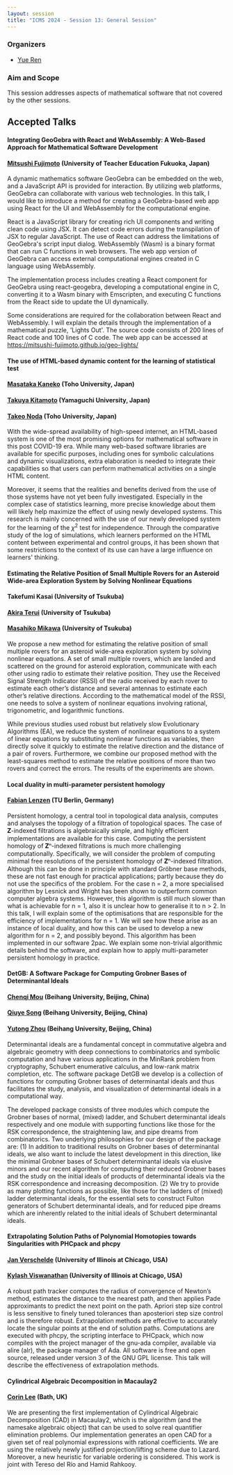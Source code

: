 ```yaml
---
layout: session
title: "ICMS 2024 - Session 13: General Session"
---
```

### Organizers
   * [Yue Ren](https://yueren.de)<br/>

### Aim and Scope
This session addresses aspects of mathematical software that not covered by the other sessions.

## Accepted Talks

#### Integrating GeoGebra with React and WebAssembly: A Web-Based Approach for Mathematical Software Development
#### [Mitsushi Fujimoto](mailto:fujimoto@fukuoka-edu.ac.jp) (University of Teacher Education Fukuoka, Japan)

A dynamic mathematics software GeoGebra can be embedded on the web, and a
JavaScript API is provided for interaction. By utilizing web platforms, GeoGebra
can collaborate with various web technologies. In this talk, I would like to
introduce a method for creating a GeoGebra-based web app using React for the UI
and WebAssembly for the computational engine.

React is a JavaScript library for creating rich UI components and writing clean
code using JSX. It can detect code errors during the transpilation of JSX to
regular JavaScript. The use of React can address the limitations of GeoGebra's
script input dialog. WebAssembly (Wasm) is a binary format that can run C
functions in web browsers. The web app version of GeoGebra can access external
computational engines created in C language using WebAssembly.

The implementation process includes creating a React component for GeoGebra
using react-geogebra, developing a computational engine in C, converting it to a
Wasm binary with Emscripten, and executing C functions from the React side to
update the UI dynamically.

Some considerations are required for the collaboration between React and
WebAssembly. I will explain the details through the implementation of a
mathematical puzzle, 'Lights Out'. The source code consists of 200 lines of
React code and 100 lines of C code. The web app can be accessed at
https://mitsushi-fujimoto.github.io/geo-lights/


#### The use of HTML-based dynamic content for the learning of statistical test
#### [Masataka Kaneko](mailto:masataka.kaneko@phar.toho-u.ac.jp) (Toho University, Japan)
#### [Takuya Kitamoto](mailto:kitamoto@yamaguchi-u.ac.jp) (Yamaguchi University, Japan)
#### [Takeo Noda](mailto:noda@c.sci.toho-u.ac.jp) (Toho University, Japan)

With the wide-spread availability of high-speed internet,
an HTML-based system is one of the most promising options
for mathematical software in this post COVID-19 era.
While many web-based software libraries are available
for specific purposes, including ones for symbolic calculations
and dynamic visualizations, extra elaboration is needed
to integrate their capabilities so that users can perform
mathematical activities on a single HTML content.

Moreover, it seems that the realities and benefits derived from
the use of those systems have not yet been fully investigated.
Especially in the complex case of statistics learning, more precise
knowledge about them will likely help maximize the effect of
using newly developed systems. This research is mainly concerned
with the use of our newly developed system for the learning
of the $\chi^2$ test for independence.
Through the comparative study of the log of simulations,
which learners performed on the HTML content between
experimental and control groups, it has been shown that
some restrictions to the context of its use can have
a large influence on learners' thinking.


#### Estimating the Relative Position of Small Multiple Rovers for an Asteroid Wide-area Exploration System by Solving Nonlinear Equations
#### Takefumi Kasai (University of Tsukuba)
#### [Akira Terui](https://researchmap.jp/aterui) (University of Tsukuba)
#### [Masahiko Mikawa](https://mikawalab.org/) (University of Tsukuba)

We propose a new method for estimating the relative position of small multiple rovers for an asteroid wide-area exploration system by solving nonlinear equations. A set of small multiple rovers, which are landed and scattered on the ground for asteroid exploration, communicate with each other using radio to estimate their relative position. They use the Received Signal Strength Indicator (RSSI) of the radio received by each rover to estimate each other’s distance and several antennas to estimate each other’s relative directions. According to the mathematical model of the RSSI, one needs to solve a system of nonlinear equations involving rational, trigonometric, and logarithmic functions.

While previous studies used robust but relatively slow Evolutionary Algorithms (EA), we reduce the system of nonlinear equations to a system of linear equations by substituting nonlinear functions as variables, then directly solve it quickly to estimate the relative direction and the distance of a pair of rovers. Furthermore, we combine our proposed method with the least-squares method to estimate the relative positions of more than two rovers and correct the errors. The results of the experiments are shown.


#### Local duality in multi-parameter persistent homology
#### [Fabian Lenzen](mailto:fabian.lenzen@tu-berlin.de) (TU Berlin, Germany)

Persistent homology, a central tool in topological data analysis, computes and analyses the topology of a filtration of topological spaces. The case of 𝐙-indexed filtrations is algebraically simple, and highly efficient implementations are available for this case. Computing the persistent homology of 𝐙ⁿ-indexed filtrations is much more challenging computationally. Specifically, we will consider the problem of computing minimal free resolutions of the persistent homology of 𝐙ⁿ-indexed filtration. Although this can be done in principle with standard Gröbner base methods, these are not fast enough for practical applications; partly because they do not use the specifics of the problem. For the case n = 2, a more specialised algorithm by Lesnick and Wright has been shown to outperform common computer algebra systems. However, this algorithm is still much slower than what is achievable for n = 1, also it is unclear how to generalise it to n > 2. In this talk, I will explain some of the optimisations that are responsible for the efficiency of implementations for n = 1. We will see how these arise as an instance of local duality, and how this can be used to develop a new algorithm for n = 2, and possibly beyond. This algorithm has been implemented in our software 2pac. We explain some non-trivial algorithmic details behind the software, and explain how to apply multi-parameter persistent homology in practice.


#### DetGB: A Software Package for Computing Grobner Bases of Determinantal Ideals
#### [Chenqi Mou](http://www.cmou.net/) (Beihang University, Beijing, China)
#### [Qiuye Song](mailto:qiuye.song@buaa.edu.cn) (Beihang University, Beijing, China)
#### [Yutong Zhou](mailto:zpengyt@buaa.edu.cn) (Beihang University, Beijing, China)

Determinantal ideals are a fundamental concept in commutative algebra and algebraic geometry with deep connections to combinatorics and symbolic computation and have various applications in the MinRank problem from cryptography, Schubert enumerative calculus, and low-rank matrix completion, etc. The software package DetGB we develop is a collection of functions for computing Grobner bases of determinantal ideals and thus facilitates the study, analysis, and visualization of determinantal ideals in a computational way.

The developed package consists of three modules which compute the Grobner bases of normal, (mixed) ladder, and Schubert determinantal ideals respectively and one module with supporting functions like those for the RSK correspondence, the straightening law, and pipe dreams from combinatorics. Two underlying philosophies for our design of the package are: (1) In addition to traditional results on Grobner bases of determinantal ideals, we also want to include the latest development in this direction, like the minimal Grobner bases of Schubert determinantal ideals via elusive minors and our recent algorithm for computing their reduced Grobner bases and the study on the initial ideals of products of determinantal ideals via the RSK correspondence and increasing decomposition. (2) We try to provide as many plotting functions as possible, like those for the ladders of (mixed) ladder determinantal ideals, for the essential sets to construct Fulton generators of Schubert determinantal ideals, and for reduced pipe dreams which are inherently related to the initial ideals of Schubert determinantal ideals.


#### Extrapolating Solution Paths of Polynomial Homotopies towards Singularities with PHCpack and phcpy
#### [Jan Verschelde](https://homepages.math.uic.edu/~jan/) (University of Illinois at Chicago, USA)
#### [Kylash Viswanathan](mailto:kviswa5@uic.edu) (University of Illinois at Chicago, USA)


A robust path tracker computes the radius of convergence of Newton’s method, estimates the distance to the nearest path, and then applies Pade approximants to predict the next point on the path. Apriori step size control is less sensitive to finely tuned tolerances than aposteriori step size control and is therefore robust. Extrapolation methods are effective to accurately locate the singular points at the end of solution paths. Computations are executed with phcpy, the scripting interface to PHCpack, which now compiles with the project manager of the gnu-ada compiler, available via alire (alr), the package manager of Ada. All software is free and open source, released under version 3 of the GNU GPL license. This talk will describe the effectiveness of extrapolation methods.


#### Cylindrical Algebraic Decomposition in Macaulay2
#### [Corin Lee](https://people.bath.ac.uk/cel34/) (Bath, UK)


We are presenting the first implementation of Cylindrical Algebraic Decomposition (CAD) in Macaulay2, which is the algorithm (and the namesake algebraic object) that can be used to solve real quantifier elimination problems. Our implementation generates an open CAD for a given set of real polynomial expressions with rational coefficients. We are using the relatively newly justified projection/lifting scheme due to Lazard. Moreover, a new heuristic for variable ordering is considered. This work is joint with Tereso del Río and Hamid Rahkooy.
